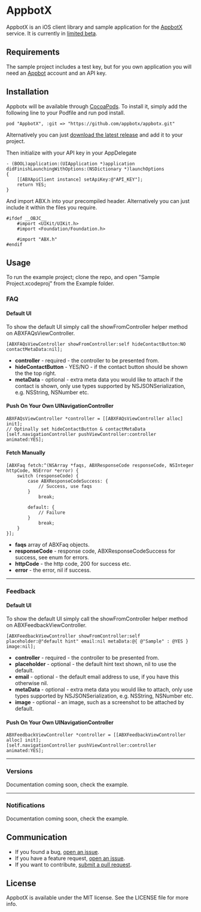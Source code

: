 # AppbotX

AppbotX is an iOS client library and sample application for the [AppbotX](http://appbot.co/appbotx) service. It is currently in [limited beta](https://appbot.co/appbotx).

## Requirements

The sample project includes a test key, but for you own application you will need an [Appbot](http://appbot.co) account and an API key.

## Installation

Appbotx will be available through [CocoaPods](http://cocoapods.org). To install it, simply add the following line to your Podfile and run pod install.

    pod "AppbotX", :git => "https://github.com/appbotx/appbotx.git"
    
Alternatively you can just [download the latest release](https://github.com/appbotx/appbotx/releases) and add it to your project.

Then initialize with your API key in your AppDelegate

	- (BOOL)application:(UIApplication *)application didFinishLaunchingWithOptions:(NSDictionary *)launchOptions
	{
    	[[ABXApiClient instance] setApiKey:@"API_KEY"];
    	return YES;
	}

And import ABX.h into your precompiled header. Alternatively you can just include it within the files you require.

	#ifdef __OBJC__
    	#import <UIKit/UIKit.h>
    	#import <Foundation/Foundation.h>

    	#import "ABX.h"
	#endif

## Usage

To run the example project; clone the repo, and open "Sample Project.xcodeproj" from the Example folder.

### FAQ

#### Default UI
To show the default UI simply call the showFromController helper method on ABXFAQsViewController.

	[ABXFAQsViewController showFromController:self hideContactButton:NO contactMetaData:nil];

* **controller** - required - the controller to be presented from.
* **hideContactButton** - YES/NO - if the contact button should be shown the the top right.
* **metaData** - optional - extra meta data you would like to attach if the contact is shown, only use types supported by NSJSONSerialization, e.g. NSString, NSNumber etc.

#### Push On Your Own UINavigationController

	ABXFAQsViewController *controller = [[ABXFAQsViewController alloc] init];
	// Optinally set hideContactButton & contactMetaData
	[self.navigationController pushViewController:controller animated:YES];
	
#### Fetch Manually

	[ABXFaq fetch:^(NSArray *faqs, ABXResponseCode responseCode, NSInteger httpCode, NSError *error) {
        switch (responseCode) {
            case ABXResponseCodeSuccess: {
            	// Success, use faqs
            }
                break;
                
            default: {
            	// Failure       
            }
                break;
        }
    }];	

* **faqs** array of ABXFaq objects.
* **responseCode** - response code, ABXResponseCodeSuccess for success, see enum for errors.
* **httpCode** - the http code, 200 for success etc.
* **error** - the error, nil if success.

---

### Feedback

#### Default UI

To show the default UI simply call the showFromController helper method on ABXFeedbackViewController.

	[ABXFeedbackViewController showFromController:self placeholder:@"default hint" email:nil metaData:@{ @"Sample" : @YES } image:nil];

* **controller** - required - the controller to be presented from.
* **placeholder** - optional - the default hint text shown, nil to use the default.
* **email** - optional - the default email address to use, if you have this otherwise nil.
* **metaData** - optional - extra meta data you would like to attach, only use types supported by NSJSONSerialization, e.g. NSString, NSNumber etc.
* **image** - optional - an image, such as a screenshot to be attached by default.

#### Push On Your Own UINavigationController

	ABXFeedbackViewController *controller = [[ABXFeedbackViewController alloc] init];
	[self.navigationController pushViewController:controller animated:YES];
	
---	

### Versions

Documentation coming soon, check the example.

---

### Notifications

Documentation coming soon, check the example.
	
## Communication

* If you found a bug, [open an issue](https://github.com/appbotx/appbotx/issues).
* If you have a feature request, [open an issue](https://github.com/appbotx/appbotx/issues).
* If you want to contribute, [submit a pull request](https://github.com/appbotx/appbotx/pulls).	

## License

AppbotX is available under the MIT license. See the LICENSE file for more info.


